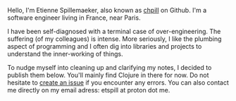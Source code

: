 Hello, I'm Etienne Spillemaeker, also known as
[chpill](https://github.com/chpill) on Github. I'm a software engineer living in
France, near Paris.

I have been self-diagnosed with a terminal case of over-engineering. The
suffering (of my colleagues) is intense. More seriously, I like the plumbing
aspect of programming and I often dig into libraries and projects to understand
the inner-working of things.

To nudge myself into cleaning up and clarifying my notes, I decided to publish
them below. You'll mainly find Clojure in there for now. Do not hesitate to
[create an issue](https://github.com/chpill/blog/issues) if you
encounter any errors. You can also contact me directly on my email adress:
etspill at proton dot me.
